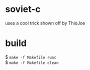 # soviet-c
uses a cool trick shown off by ThioJoe

# build
$ `make -f Makefile runc`  
$ `make -f Makefile clean`
